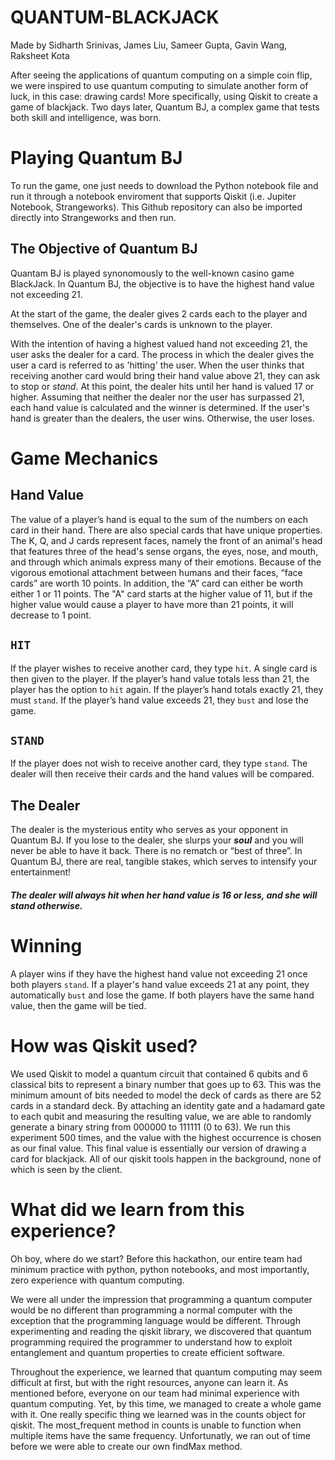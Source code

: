 # QUANTUM-BLACKJACK
Made by Sidharth Srinivas, James Liu, Sameer Gupta, Gavin Wang, Raksheet Kota

After seeing the applications of quantum computing on a simple coin flip, we were inspired to use quantum computing to simulate another form of luck, in this case: drawing cards! More specifically, using Qiskit to create a game of blackjack. Two days later, Quantum BJ, a complex game that tests both skill and intelligence, was born.

# Playing Quantum BJ
To run the game, one just needs to download the Python notebook file and run it through a notebook enviroment that supports Qiskit (i.e. Jupiter Notebook, Strangeworks). This Github repository can also be imported directly into Strangeworks and then run.

## The Objective of Quantum BJ
Quantam BJ is played synonomously to the well-known casino game BlackJack. In Quantum BJ, the objective is to have the highest hand value not exceeding 21. 

At the start of the game, the dealer gives 2 cards each to the player and themselves. One of the dealer's cards is unknown to the player.

With the intention of having a highest valued hand not exceeding 21, the user asks the dealer for a card. The process in which the dealer gives the user a card is referred to as 'hitting' the user. When the user thinks that receiving another card would bring their hand value above 21, they can ask to stop or _stand_. At this point, the dealer hits until her hand is valued 17 or higher. Assuming that neither the dealer nor the user has surpassed 21, each hand value is calculated and the winner is determined. If the user's hand is greater than the dealers,  the user wins. Otherwise, the user loses.

# Game Mechanics

## Hand Value
The value of a player’s hand is equal to the sum of the numbers on each card in their hand. There are also special cards that have unique properties. The K, Q, and J cards represent faces, namely the front of an animal's head that features three of the head's sense organs, the eyes, nose, and mouth, and through which animals express many of their emotions. Because of the vigorous emotional attachment between humans and their faces, “face cards” are worth 10 points. In addition, the “A” card can either be worth either 1 or 11 points. The "A" card starts at the higher value of 11, but if the higher value would cause a player to have more than 21 points, it will decrease to 1 point.

## `HIT`
If the player wishes to receive another card, they type `hit`.  A single card is then given to the player. If the player’s hand value totals less than 21, the player has the option to `hit` again. If the player’s hand totals exactly 21, they must `stand`. If the player’s hand value exceeds 21, they `bust` and lose the game.

## `STAND`
If the player does not wish to receive another card, they type `stand`. The dealer will then receive their cards and the hand values will be compared.

## The Dealer
The dealer is the mysterious entity who serves as your opponent in Quantum BJ. If you lose to the dealer, she slurps your ***soul*** and you will never be able to have it back. There is no rematch or “best of three”. In Quantum BJ, there are real, tangible stakes, which serves to intensify your entertainment!
 
##### The dealer will always hit when her hand value is 16 or less, and she will stand otherwise. 


# Winning
A player wins if they have the highest hand value not exceeding 21 once both players `stand`. If a player's hand value exceeds 21 at any point, they automatically `bust` and lose the game. If both players have the same hand value, then the game will be tied. 


# How was Qiskit used?
We used Qiskit to model a quantum circuit that contained 6 qubits and 6 classical bits to represent a binary number that goes up to 63. This was the minimum amount of bits needed to model the deck of cards as there are 52 cards in a standard deck. By attaching an identity gate and a hadamard gate to each qubit and measuring the resulting value, we are able to randomly generate a binary string from 000000 to 111111 (0 to 63).  We run this experiment 500 times, and the value with the highest occurrence is chosen as our final value. This final value is essentially our version of drawing a card for blackjack. All of our qiskit tools happen in the background, none of which is seen by the client.

# What did we learn from this experience?
Oh boy, where do we start? Before this hackathon, our entire team had minimum practice with python, python notebooks, and most importantly, zero experience with quantum computing.

We were all under the impression that programming a quantum computer would be no different than programming a normal computer with the exception that the programming language would be different. Through experimenting and reading the qiskit library, we discovered that quantum programming required the programmer to understand how to exploit entanglement and quantum properties to create efficient software.

Throughout the experience, we learned that quantum computing may seem difficult at first, but with the right resources, anyone can learn it. As mentioned before, everyone on our team had minimal experience with quantum computing. Yet, by this time, we managed to create a whole game with it. One really specific thing we learned was in the counts object for qiskit. The most_frequent method in counts is unable to function when multiple items have the same frequency. Unfortunatly, we ran out of time before we were able to create our own findMax method.

